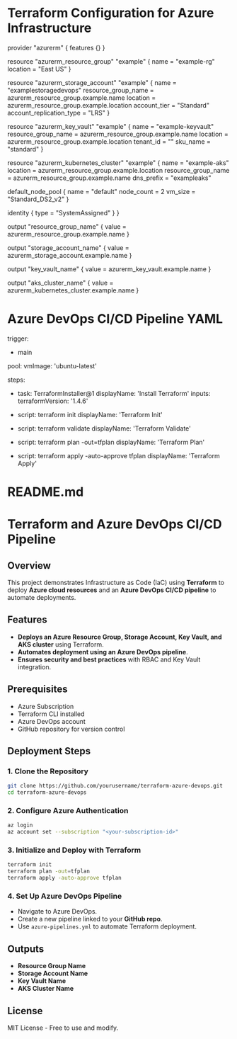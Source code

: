 # Terraform Configuration for Azure Infrastructure

provider "azurerm" {
  features {}
}

resource "azurerm_resource_group" "example" {
  name     = "example-rg"
  location = "East US"
}

resource "azurerm_storage_account" "example" {
  name                     = "examplestoragedevops"
  resource_group_name      = azurerm_resource_group.example.name
  location                 = azurerm_resource_group.example.location
  account_tier             = "Standard"
  account_replication_type = "LRS"
}

resource "azurerm_key_vault" "example" {
  name                        = "example-keyvault"
  resource_group_name         = azurerm_resource_group.example.name
  location                    = azurerm_resource_group.example.location
  tenant_id                   = "<your-tenant-id>"
  sku_name                    = "standard"
}

resource "azurerm_kubernetes_cluster" "example" {
  name                = "example-aks"
  location            = azurerm_resource_group.example.location
  resource_group_name = azurerm_resource_group.example.name
  dns_prefix          = "exampleaks"

  default_node_pool {
    name       = "default"
    node_count = 2
    vm_size    = "Standard_DS2_v2"
  }

  identity {
    type = "SystemAssigned"
  }
}

output "resource_group_name" {
  value = azurerm_resource_group.example.name
}

output "storage_account_name" {
  value = azurerm_storage_account.example.name
}

output "key_vault_name" {
  value = azurerm_key_vault.example.name
}

output "aks_cluster_name" {
  value = azurerm_kubernetes_cluster.example.name
}

# Azure DevOps CI/CD Pipeline YAML
trigger:
- main

pool:
  vmImage: 'ubuntu-latest'

steps:
- task: TerraformInstaller@1
  displayName: 'Install Terraform'
  inputs:
    terraformVersion: '1.4.6'

- script: terraform init
  displayName: 'Terraform Init'

- script: terraform validate
  displayName: 'Terraform Validate'

- script: terraform plan -out=tfplan
  displayName: 'Terraform Plan'

- script: terraform apply -auto-approve tfplan
  displayName: 'Terraform Apply'

# README.md
# Terraform and Azure DevOps CI/CD Pipeline

## Overview
This project demonstrates Infrastructure as Code (IaC) using **Terraform** to deploy **Azure cloud resources** and an **Azure DevOps CI/CD pipeline** to automate deployments.

## Features
- **Deploys an Azure Resource Group, Storage Account, Key Vault, and AKS cluster** using Terraform.
- **Automates deployment using an Azure DevOps pipeline**.
- **Ensures security and best practices** with RBAC and Key Vault integration.

## Prerequisites
- Azure Subscription
- Terraform CLI installed
- Azure DevOps account
- GitHub repository for version control

## Deployment Steps
### 1. Clone the Repository
```sh
git clone https://github.com/yourusername/terraform-azure-devops.git
cd terraform-azure-devops
```
### 2. Configure Azure Authentication
```sh
az login
az account set --subscription "<your-subscription-id>"
```
### 3. Initialize and Deploy with Terraform
```sh
terraform init
terraform plan -out=tfplan
terraform apply -auto-approve tfplan
```
### 4. Set Up Azure DevOps Pipeline
- Navigate to Azure DevOps.
- Create a new pipeline linked to your **GitHub repo**.
- Use `azure-pipelines.yml` to automate Terraform deployment.

## Outputs
- **Resource Group Name**
- **Storage Account Name**
- **Key Vault Name**
- **AKS Cluster Name**

## License
MIT License - Free to use and modify.
